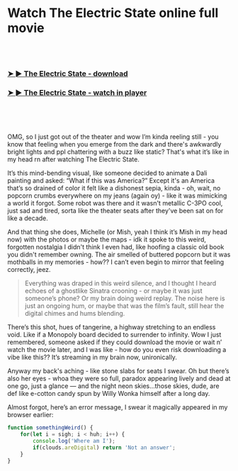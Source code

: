 <h1>Watch The Electric State online full movie</h1>


<br><br>

<h3><a href="https://Robs-tinpergveha1982.github.io/azbnihrbeq/">➤ ► The Electric State - download</a></h3> 
<h3><a href="https://Robs-tinpergveha1982.github.io/azbnihrbeq/">➤ ► The Electric State - watch in player</a></h3>


<br><br><br>


OMG, so I just got out of the theater and wow I’m kinda reeling still - you know that feeling when you emerge from the dark and there's awkwardly bright lights and ppl chattering with a buzz like static? That's what it’s like in my head rn after watching The Electric State.

It’s this mind-bending visual, like someone decided to animate a Dali painting and asked: “What if this was America?” Except it's an America that’s so drained of color it felt like a dishonest sepia, kinda - oh, wait, no popcorn crumbs everywhere on my jeans (again oy) - like it was mimicking a world it forgot. Some robot was there and it wasn't metallic C-3PO cool, just sad and tired, sorta like the theater seats after they've been sat on for like a decade.

And that thing she does, Michelle (or Mish, yeah I think it’s Mish in my head now) with the photos or maybe the maps - idk it spoke to this weird, forgotten nostalgia I didn't think I even had, like hoofing a classic old book you didn't remember owning. The air smelled of buttered popcorn but it was mothballs in my memories - how?? I can’t even begin to mirror that feeling correctly, jeez.

> Everything was draped in this weird silence, and I thought I heard echoes of a ghostlike Sinatra crooning - or maybe it was just someone’s phone? Or my brain doing weird replay. The noise here is just an ongoing hum, or maybe that was the film’s fault, still hear the digital chimes and hums blending.

There’s this shot, hues of tangerine, a highway stretching to an endless void. Like if a Monopoly board decided to surrender to infinity. Wow I just remembered, someone asked if they could download the movie or wait n’ watch the movie later, and I was like - how do you even risk downloading a vibe like this?? It’s streaming in my brain now, unironically.

Anyway my back's aching - like stone slabs for seats I swear. Oh but there’s also her eyes - whoa they were so full, paradox appearing lively and dead at one go, just a glance — and the night neon skies…those skies, dude, are def like e-cotton candy spun by Willy Wonka himself after a long day.

Almost forgot, here’s an error message, I swear it magically appeared in my browser earlier:
```javascript
function somethingWeird() {
    for(let i = sigh; i < huh; i++) {
        console.log('Where am I');
        if(clouds.areDigital) return 'Not an answer';
    }
}
```
